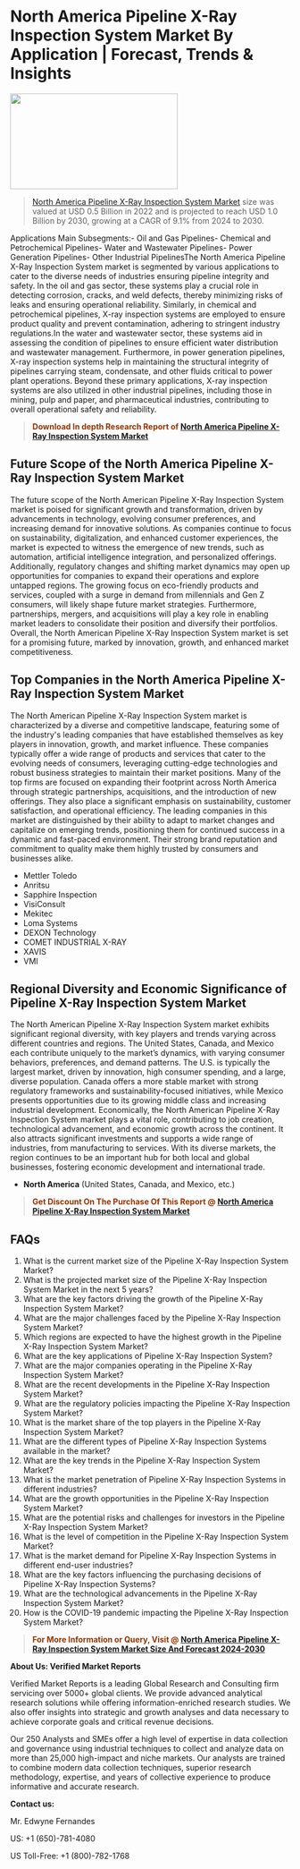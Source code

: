 <p><h1>North America Pipeline X-Ray Inspection System Market By Application | Forecast, Trends & Insights</h1><p><img class="aligncenter size-medium wp-image-105565" src="https://ffe5etoiles.com/wp-content/uploads/2025/01/MST7-300x171.png" alt="" width="300" height="171" /></p><blockquote><p><a href="https://www.verifiedmarketreports.com/download-sample/?rid=363726&utm_source=Github-NA&utm_medium=389" target="_blank">North America Pipeline X-Ray Inspection System Market</a> size was valued at USD 0.5 Billion in 2022 and is projected to reach USD 1.0 Billion by 2030, growing at a CAGR of 9.1% from 2024 to 2030.</p></blockquote>Applications Main Subsegments:- Oil and Gas Pipelines- Chemical and Petrochemical Pipelines- Water and Wastewater Pipelines- Power Generation Pipelines- Other Industrial PipelinesThe North America Pipeline X-Ray Inspection System market is segmented by various applications to cater to the diverse needs of industries ensuring pipeline integrity and safety. In the oil and gas sector, these systems play a crucial role in detecting corrosion, cracks, and weld defects, thereby minimizing risks of leaks and ensuring operational reliability. Similarly, in chemical and petrochemical pipelines, X-ray inspection systems are employed to ensure product quality and prevent contamination, adhering to stringent industry regulations.In the water and wastewater sector, these systems aid in assessing the condition of pipelines to ensure efficient water distribution and wastewater management. Furthermore, in power generation pipelines, X-ray inspection systems help in maintaining the structural integrity of pipelines carrying steam, condensate, and other fluids critical to power plant operations. Beyond these primary applications, X-ray inspection systems are also utilized in other industrial pipelines, including those in mining, pulp and paper, and pharmaceutical industries, contributing to overall operational safety and reliability.</p><blockquote><p><span style="color: #993300;"><strong>Download In depth Research Report of <a href="https://www.verifiedmarketreports.com/download-sample/?rid=363726&utm_source=Github-NA&utm_medium=389">North America Pipeline X-Ray Inspection System Market</a></strong></span></p></blockquote><h2>Future Scope of the North America Pipeline X-Ray Inspection System Market</h2><p>The future scope of the North American Pipeline X-Ray Inspection System market is poised for significant growth and transformation, driven by advancements in technology, evolving consumer preferences, and increasing demand for innovative solutions. As companies continue to focus on sustainability, digitalization, and enhanced customer experiences, the market is expected to witness the emergence of new trends, such as automation, artificial intelligence integration, and personalized offerings. Additionally, regulatory changes and shifting market dynamics may open up opportunities for companies to expand their operations and explore untapped regions. The growing focus on eco-friendly products and services, coupled with a surge in demand from millennials and Gen Z consumers, will likely shape future market strategies. Furthermore, partnerships, mergers, and acquisitions will play a key role in enabling market leaders to consolidate their position and diversify their portfolios. Overall, the North American Pipeline X-Ray Inspection System market is set for a promising future, marked by innovation, growth, and enhanced market competitiveness.</p><h2>Top Companies in the North America Pipeline X-Ray Inspection System Market</h2><p>The North American Pipeline X-Ray Inspection System market is characterized by a diverse and competitive landscape, featuring some of the industry's leading companies that have established themselves as key players in innovation, growth, and market influence. These companies typically offer a wide range of products and services that cater to the evolving needs of consumers, leveraging cutting-edge technologies and robust business strategies to maintain their market positions. Many of the top firms are focused on expanding their footprint across North America through strategic partnerships, acquisitions, and the introduction of new offerings. They also place a significant emphasis on sustainability, customer satisfaction, and operational efficiency. The leading companies in this market are distinguished by their ability to adapt to market changes and capitalize on emerging trends, positioning them for continued success in a dynamic and fast-paced environment. Their strong brand reputation and commitment to quality make them highly trusted by consumers and businesses alike.</p><p><ul><li>Mettler Toledo </li><li> Anritsu </li><li> Sapphire Inspection </li><li> VisiConsult </li><li> Mekitec </li><li> Loma Systems </li><li> DEXON Technology </li><li> COMET INDUSTRIAL X-RAY </li><li> XAVIS </li><li> VMI</li></ul></p><h2>Regional Diversity and Economic Significance of Pipeline X-Ray Inspection System Market</h2><p>The North American Pipeline X-Ray Inspection System market exhibits significant regional diversity, with key players and trends varying across different countries and regions. The United States, Canada, and Mexico each contribute uniquely to the market’s dynamics, with varying consumer behaviors, preferences, and demand patterns. The U.S. is typically the largest market, driven by innovation, high consumer spending, and a large, diverse population. Canada offers a more stable market with strong regulatory frameworks and sustainability-focused initiatives, while Mexico presents opportunities due to its growing middle class and increasing industrial development. Economically, the North American Pipeline X-Ray Inspection System market plays a vital role, contributing to job creation, technological advancement, and economic growth across the continent. It also attracts significant investments and supports a wide range of industries, from manufacturing to services. With its diverse markets, the region continues to be an important hub for both local and global businesses, fostering economic development and international trade.</p><ul> <li><strong>North America</strong> (United States, Canada, and Mexico, etc.)</li></ul><blockquote><p><span style="color: #993300;"><strong>Get Discount On The Purchase Of This Report @ <a href="https://www.verifiedmarketreports.com/ask-for-discount/?rid=363726&utm_source=Github-NA&utm_medium=389">North America Pipeline X-Ray Inspection System Market</a></strong></span></p></blockquote><h2>FAQs</h2><p><ol> <li>What is the current market size of the Pipeline X-Ray Inspection System Market?</div><div></li> <li>What is the projected market size of the Pipeline X-Ray Inspection System Market in the next 5 years?</div><div></li> <li>What are the key factors driving the growth of the Pipeline X-Ray Inspection System Market?</div><div></li> <li>What are the major challenges faced by the Pipeline X-Ray Inspection System Market?</div><div></li> <li>Which regions are expected to have the highest growth in the Pipeline X-Ray Inspection System Market?</div><div></li> <li>What are the key applications of Pipeline X-Ray Inspection System?</div><div></li> <li>What are the major companies operating in the Pipeline X-Ray Inspection System Market?</div><div></li> <li>What are the recent developments in the Pipeline X-Ray Inspection System Market?</div><div></li> <li>What are the regulatory policies impacting the Pipeline X-Ray Inspection System Market?</div><div></li> <li>What is the market share of the top players in the Pipeline X-Ray Inspection System Market?</div><div></li> <li>What are the different types of Pipeline X-Ray Inspection Systems available in the market?</div><div></li> <li>What are the key trends in the Pipeline X-Ray Inspection System Market?</div><div></li> <li>What is the market penetration of Pipeline X-Ray Inspection Systems in different industries?</div><div></li> <li>What are the growth opportunities in the Pipeline X-Ray Inspection System Market?</div><div></li> <li>What are the potential risks and challenges for investors in the Pipeline X-Ray Inspection System Market?</div><div></li> <li>What is the level of competition in the Pipeline X-Ray Inspection System Market?</div><div></li> <li>What is the market demand for Pipeline X-Ray Inspection Systems in different end-user industries?</div><div></li> <li>What are the key factors influencing the purchasing decisions of Pipeline X-Ray Inspection Systems?</div><div></li> <li>What are the technological advancements in the Pipeline X-Ray Inspection System Market?</div><div></li> <li>How is the COVID-19 pandemic impacting the Pipeline X-Ray Inspection System Market?</div><div></li></ol></p><blockquote><p><span style="color: #993300;"><strong>For More Information or Query, Visit @ <a href="https://www.verifiedmarketreports.com/product/pipeline-x-ray-inspection-system-market/">North America Pipeline X-Ray Inspection System Market Size And Forecast 2024-2030</a></strong></span></p></blockquote><p><strong>About Us: Verified Market Reports</strong></p><p>Verified Market Reports is a leading Global Research and Consulting firm servicing over 5000+ global clients. We provide advanced analytical research solutions while offering information-enriched research studies. We also offer insights into strategic and growth analyses and data necessary to achieve corporate goals and critical revenue decisions.</p><p>Our 250 Analysts and SMEs offer a high level of expertise in data collection and governance using industrial techniques to collect and analyze data on more than 25,000 high-impact and niche markets. Our analysts are trained to combine modern data collection techniques, superior research methodology, expertise, and years of collective experience to produce informative and accurate research.</p><p><strong>Contact us:</strong></p><p>Mr. Edwyne Fernandes</p><p>US: +1 (650)-781-4080</p><p>US Toll-Free: +1 (800)-782-1768</p>
